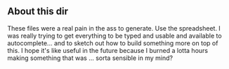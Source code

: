 ## About this dir
These files were a real pain in the ass to generate. Use the spreadsheet. I was really trying to get everything to be typed and usable and available to autocomplete... and to sketch out how to build something more on top of this. I hope it's like useful in the future because I burned a lotta hours making something that was ... sorta sensible in my mind?